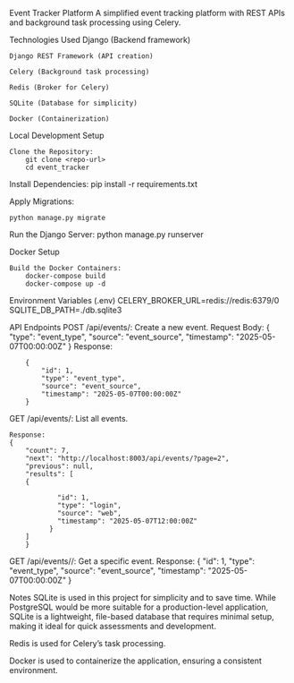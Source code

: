 Event Tracker Platform
    A simplified event tracking platform with REST APIs and background task processing using Celery.

Technologies Used
    Django (Backend framework)

    Django REST Framework (API creation)

    Celery (Background task processing)

    Redis (Broker for Celery)

    SQLite (Database for simplicity)

    Docker (Containerization)


Local Development Setup

    Clone the Repository:
        git clone <repo-url>
        cd event_tracker

Install Dependencies:
    pip install -r requirements.txt

Apply Migrations:

    python manage.py migrate

Run the Django Server:
    python manage.py runserver


Docker Setup

    Build the Docker Containers:
        docker-compose build
        docker-compose up -d


Environment Variables (.env)
    CELERY_BROKER_URL=redis://redis:6379/0
    SQLITE_DB_PATH=./db.sqlite3


API Endpoints
    POST /api/events/: Create a new event.
        Request Body:
        {
            "type": "event_type",
            "source": "event_source",
            "timestamp": "2025-05-07T00:00:00Z"
        }
        Response:
        
        {
            "id": 1,
            "type": "event_type",
            "source": "event_source",
            "timestamp": "2025-05-07T00:00:00Z"
        }

GET /api/events/: List all events.

    Response:
    {
        "count": 7,
        "next": "http://localhost:8003/api/events/?page=2",
        "previous": null,
        "results": [
        {
        
                "id": 1,
                "type": "login",
                "source": "web",
                "timestamp": "2025-05-07T12:00:00Z"
              }
        ]
        }



GET /api/events/<id>/: Get a specific event.
Response:
    {
        "id": 1,
        "type": "event_type",
        "source": "event_source",
        "timestamp": "2025-05-07T00:00:00Z"
    }


Notes
SQLite is used in this project for simplicity and to save time. While PostgreSQL would be more suitable for a production-level application, SQLite is a lightweight, file-based database that requires minimal setup, making it ideal for quick assessments and development.

Redis is used for Celery’s task processing.

Docker is used to containerize the application, ensuring a consistent environment.
